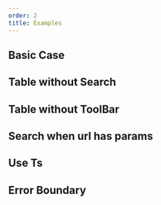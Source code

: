 ```yaml
---
order: 2
title: Examples
---
```


## Basic Case

<code src='./demo/advanced.en-US.tsx'></code>

## Table without Search

<code src='./demo/noSearch.en-US.tsx'></code>

## Table without ToolBar

<code src='./demo/noTitle.en-US.tsx'></code>

## Search when url has params 

<code src='./demo/paramTable.en-US.tsx'></code>

## Use Ts

<code src='./demo/useTs.en-US.tsx'></code>

## Error Boundary

<code src='./demo/error.en-US.tsx'></code>
